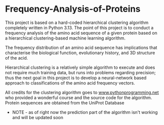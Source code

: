 # Frequency-Analysis-of-Proteins

This project is based on a hard-coded hierarchical clustering algorithm completely written in Python 3.13. The point of this project is to conduct a frequency analysis of the amino acid sequence of a given protein based on a hierarchical clustering-based machine learning algorithm.

The frequency distribution of an amino acid sequence has implications that characterise the biological function, evolutionary history, and 3D structure of the acid.

Hierarchical clustering is a relatively simple algorithm to execute and does not require much training data, but runs into problems regarding precision; thus the next goal in this project is to develop a neural-network based approach to classifications of the amino acid frequency vectors.

All credits for the clustering algorithm goes to www.pythonprogramming.net who provided a wonderful course and the source code for the algorithm. Protein sequences are obtained from the UniProt Database

- NOTE - as of right now the prediction part of the algorithm isn't working and will be updated soon
